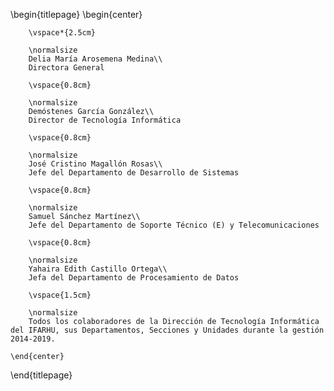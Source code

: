 \begin{titlepage}
    \begin{center}

        \vspace*{2.5cm}

        \normalsize
        Delia María Arosemena Medina\\
        Directora General

        \vspace{0.8cm}

        \normalsize
        Demóstenes García González\\
        Director de Tecnología Informática

        \vspace{0.8cm}

        \normalsize
        José Cristino Magallón Rosas\\
        Jefe del Departamento de Desarrollo de Sistemas

        \vspace{0.8cm}

        \normalsize
        Samuel Sánchez Martínez\\
        Jefe del Departamento de Soporte Técnico (E) y Telecomunicaciones

        \vspace{0.8cm}

        \normalsize
        Yahaira Edith Castillo Ortega\\
        Jefa del Departamento de Procesamiento de Datos

        \vspace{1.5cm}

        \normalsize
        Todos los colaboradores de la Dirección de Tecnología Informática del IFARHU, sus Departamentos, Secciones y Unidades durante la gestión 2014-2019.

    \end{center}
\end{titlepage}
